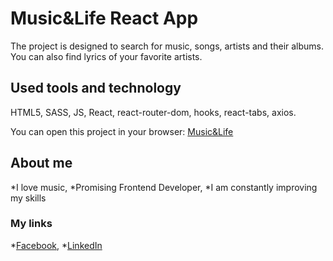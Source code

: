 # Music&Life React App

The project is designed to search for music, songs, artists and their albums. You can also find lyrics of your favorite artists.

## Used tools and technology

HTML5, SASS, JS, React, react-router-dom, hooks, react-tabs, axios. 

You can open this project in your browser: [Music&Life](https://mariiatyshkovets.github.io/music_and_life/)

## About me

*I love music,
*Promising Frontend Developer,
*I am constantly improving my skills

### My links

*[Facebook](https://www.facebook.com/mariia.tyshkovets),
*[LinkedIn](https://www.linkedin.com/in/mariia-tyshkovets-8541b6209/)